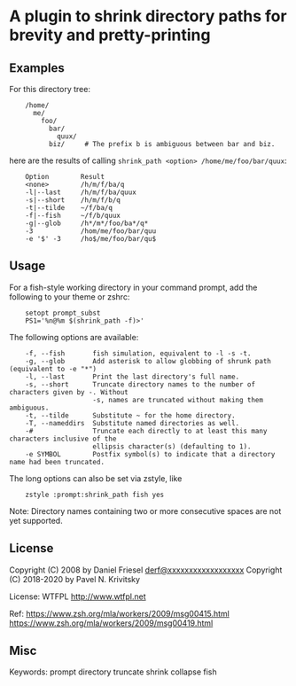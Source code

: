 # A plugin to shrink directory paths for brevity and pretty-printing


## Examples

For this directory tree:
```
    /home/
      me/
        foo/
          bar/
            quux/
          biz/     # The prefix b is ambiguous between bar and biz.
```
here are the results of calling `shrink_path <option> /home/me/foo/bar/quux`:
```
    Option        Result
    <none>        /h/m/f/ba/q
    -l|--last     /h/m/f/ba/quux
    -s|--short    /h/m/f/b/q
    -t|--tilde    ~/f/ba/q
    -f|--fish     ~/f/b/quux
    -g|--glob     /h*/m*/foo/ba*/q*
    -3            /hom/me/foo/bar/quu
    -e '$' -3     /ho$/me/foo/bar/qu$
```


## Usage

For a fish-style working directory in your command prompt, add the following to
your theme or zshrc:

```
    setopt prompt_subst
    PS1='%n@%m $(shrink_path -f)>'
```

The following options are available:

```
    -f, --fish       fish simulation, equivalent to -l -s -t.
    -g, --glob       Add asterisk to allow globbing of shrunk path (equivalent to -e "*")
    -l, --last       Print the last directory's full name.
    -s, --short      Truncate directory names to the number of characters given by -. Without
                     -s, names are truncated without making them ambiguous.
    -t, --tilde      Substitute ~ for the home directory.
    -T, --nameddirs  Substitute named directories as well.
    -#               Truncate each directly to at least this many characters inclusive of the
                     ellipsis character(s) (defaulting to 1).
    -e SYMBOL        Postfix symbol(s) to indicate that a directory name had been truncated.
```

The long options can also be set via zstyle, like
```
    zstyle :prompt:shrink_path fish yes
```

Note: Directory names containing two or more consecutive spaces are not yet
supported.


## License

Copyright (C) 2008 by Daniel Friesel <derf@xxxxxxxxxxxxxxxxxx>
Copyright (C) 2018-2020 by Pavel N. Krivitsky

License: WTFPL <http://www.wtfpl.net>

Ref: https://www.zsh.org/mla/workers/2009/msg00415.html
     https://www.zsh.org/mla/workers/2009/msg00419.html


## Misc

Keywords: prompt directory truncate shrink collapse fish
